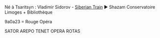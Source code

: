 Né à Tsaritsyn : Vladimir Sidorov - [Siberian Train](https://www.youtube.com/watch?v=AjV7XRh57AI) ► Shazam
Conservatoire Limoges + Bibliothèque

9a0a23 = Rouge Opéra

SATOR
AREPO
TENET
OPERA
ROTAS
